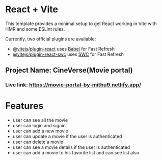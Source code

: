 # React + Vite

This template provides a minimal setup to get React working in Vite with HMR and some ESLint rules.

Currently, two official plugins are available:

- [@vitejs/plugin-react](https://github.com/vitejs/vite-plugin-react/blob/main/packages/plugin-react/README.md) uses [Babel](https://babeljs.io/) for Fast Refresh
- [@vitejs/plugin-react-swc](https://github.com/vitejs/vite-plugin-react-swc) uses [SWC](https://swc.rs/) for Fast Refresh

<h2>Project Name: CineVerse(Movie portal)</h2>
<h3>Live link: <a href="https://movie-portal-by-mithu9.netlify.app/" >https://movie-portal-by-mithu9.netlify.app/</a> </h3>

<h1>Features</h1>
<ul>
<li>user can see all the movie</li>
<li>user can login and signin</li>
<li>user can add a new movie</li>
<li>user can update a movie if the user is authenticated</li>
<li>user can delete a movie</li>
<li>user can see a movie details if the user is authenticated</li>
<li>user can add a movie to his favorite list and can see list also</li>
</ul>
